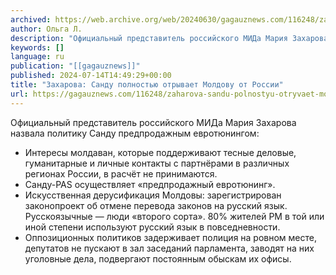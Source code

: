 ```yaml
---
archived: https://web.archive.org/web/20240630/gagauznews.com/116248/zaharova-sandu-polnostyu-otryvaet-moldovu-ot-rossii.html
author: Ольга Л.
description: "Официальный представитель российского МИДа Мария Захарова назвала политику Санду предпродажным евротюнингом: Интересы молдаван, которые поддерживают тесные деловые, гуманитарные и личные контакты с партнёрами в различных регионах России, в расчёт не принимаются. Санду-PAS осуществляет «предпродажный евротюнинг». Искусственная дерусификация Молдовы: зарегистрирован законопроект об отмене перевода законов на русский язык. Русскоязычные — люди «второго сорта». 80% жителей РМ в той или иной степени используют русский язык в повседневности. Оппозиционных политиков задерживает полиция на ровном месте, депутатов не пускают в зал заседаний парламента, заводят на них уголовные дела, подвергают постоянным обыскам их офисы."
keywords: []
language: ru
publication: "[[gagauznews]]"
published: 2024-07-14T14:49:29+00:00
title: "Захарова: Санду полностью отрывает Молдову от России"
url: https://gagauznews.com/116248/zaharova-sandu-polnostyu-otryvaet-moldovu-ot-rossii.html
---
```


Официальный представитель российского МИДа Мария Захарова назвала политику Санду предпродажным евротюнингом:

* Интересы молдаван, которые поддерживают тесные деловые, гуманитарные и личные контакты с партнёрами в различных регионах России, в расчёт не принимаются.
* Санду-PAS осуществляет «предпродажный евротюнинг».
* Искусственная дерусификация Молдовы: зарегистрирован законопроект об отмене перевода законов на русский язык. Русскоязычные — люди «второго сорта». 80% жителей РМ в той или иной степени используют русский язык в повседневности.
* Оппозиционных политиков задерживает полиция на ровном месте, депутатов не пускают в зал заседаний парламента, заводят на них уголовные дела, подвергают постоянным обыскам их офисы.